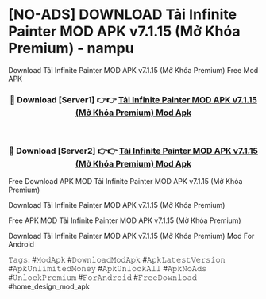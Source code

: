 # [NO-ADS] DOWNLOAD Tải Infinite Painter MOD APK v7.1.15 (Mở Khóa Premium) - nampu
Download Tải Infinite Painter MOD APK v7.1.15 (Mở Khóa Premium) Free Mod APK

<div align="center">
<h3>🔴 Download [Server1] 👉👉 <a href="https://apk-comot.site?title=Tải_Infinite_Painter_MOD_APK_v7.1.15_(Mở_Khóa_Premium)">Tải Infinite Painter MOD APK v7.1.15 (Mở Khóa Premium) Mod Apk</a></h3><br>

<h3>🔴 Download [Server2] 👉👉 <a href="https://apk-comot.site?title=Tải_Infinite_Painter_MOD_APK_v7.1.15_(Mở_Khóa_Premium)">Tải Infinite Painter MOD APK v7.1.15 (Mở Khóa Premium) Mod Apk</a></h3>
</div>


Free Download APK MOD Tải Infinite Painter MOD APK v7.1.15 (Mở Khóa Premium)

Download Tải Infinite Painter MOD APK v7.1.15 (Mở Khóa Premium) 

Free APK MOD Tải Infinite Painter MOD APK v7.1.15 (Mở Khóa Premium) 

Download Tải Infinite Painter MOD APK v7.1.15 (Mở Khóa Premium) Mod For Android

𝚃𝚊𝚐𝚜: #𝙼𝚘𝚍𝙰𝚙𝚔 #𝙳𝚘𝚠𝚗𝚕𝚘𝚊𝚍𝙼𝚘𝚍𝙰𝚙𝚔 #𝙰𝚙𝚔𝙻𝚊𝚝𝚎𝚜𝚝𝚅𝚎𝚛𝚜𝚒𝚘𝚗 #𝙰𝚙𝚔𝚄𝚗𝚕𝚒𝚖𝚒𝚝𝚎𝚍𝙼𝚘𝚗𝚎𝚢 #𝙰𝚙𝚔𝚄𝚗𝚕𝚘𝚌𝚔𝙰𝚕𝚕 #𝙰𝚙𝚔𝙽𝚘𝙰𝚍𝚜 #𝚄𝚗𝚕𝚘𝚌𝚔𝙿𝚛𝚎𝚖𝚒𝚞𝚖 #𝙵𝚘𝚛𝙰𝚗𝚍𝚛𝚘𝚒𝚍 #𝙵𝚛𝚎𝚎𝙳𝚘𝚠𝚗𝚕𝚘𝚊𝚍 #home_design_mod_apk